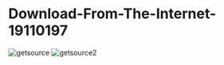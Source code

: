 # Download-From-The-Internet-19110197
![getsource](https://user-images.githubusercontent.com/96179294/165026035-8925444d-82e4-40f4-ab00-a5e2230b9621.png)
![getsource2](https://user-images.githubusercontent.com/96179294/165026242-5fcb70d0-6b41-4ec3-8373-5c9d74131aec.png)
